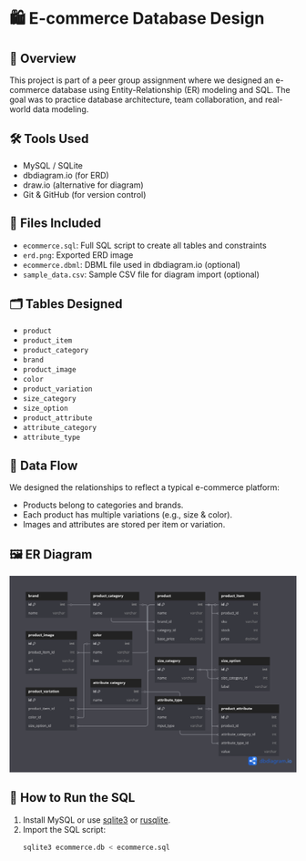 # 🛍️ E-commerce Database Design

## 📘 Overview
This project is part of a peer group assignment where we designed an e-commerce database using Entity-Relationship (ER) modeling and SQL. The goal was to practice database architecture, team collaboration, and real-world data modeling.



## 🛠️ Tools Used
- MySQL / SQLite
- dbdiagram.io (for ERD)
- draw.io (alternative for diagram)
- Git & GitHub (for version control)

## 📄 Files Included
- `ecommerce.sql`: Full SQL script to create all tables and constraints
- `erd.png`: Exported ERD image
- `ecommerce.dbml`: DBML file used in dbdiagram.io (optional)
- `sample_data.csv`: Sample CSV file for diagram import (optional)

## 🗂️ Tables Designed
- `product`
- `product_item`
- `product_category`
- `brand`
- `product_image`
- `color`
- `product_variation`
- `size_category`
- `size_option`
- `product_attribute`
- `attribute_category`
- `attribute_type`

## 🔁 Data Flow
We designed the relationships to reflect a typical e-commerce platform:
- Products belong to categories and brands.
- Each product has multiple variations (e.g., size & color).
- Images and attributes are stored per item or variation.

## 🖼️ ER Diagram
![ER Diagram](./erd.png)

## 🚀 How to Run the SQL
1. Install MySQL or use [sqlite3](https://sqlite.org/download.html) or [rusqlite](https://crates.io/crates/rusqlite).
2. Import the SQL script:
   ```bash
   sqlite3 ecommerce.db < ecommerce.sql
